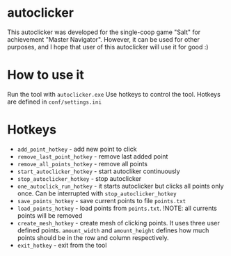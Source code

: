 # autoclicker
This autoclicker was developed for the single-coop game "Salt" for achievement "Master Navigator". However, it can be used for other purposes, and I hope that user of this autoclicker will use it for good :)

# How to use it
Run the tool with `autoclicker.exe`
Use hotkeys to control the tool. Hotkeys are defined in `conf/settings.ini`

# Hotkeys
* `add_point_hotkey` - add new point to click
* `remove_last_point_hotkey` - remove last added point
* `remove_all_points_hotkey` - remove all points
* `start_autoclicker_hotkey` - start autocliker continuously
* `stop_autoclicker_hotkey` - stop autoclicker
* `one_autoclick_run_hotkey` - it starts autoclicker but clicks all points only once. Can be interrupted with `stop_autoclicker_hotkey`
* `save_points_hotkey` - save current points to file `points.txt`
* `load_points_hotkey` - load points from `points.txt`. !NOTE: all currents points will be removed
* `create_mesh_hotkey` - create mesh of clicking points. It uses three user defined points. `amount_width` and `amount_height` defines how much points should be in the row and column respectively.
* `exit_hotkey` - exit from the tool
